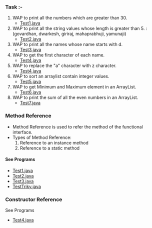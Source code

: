 ### Task :-
1. WAP to print all the numbers which are greater than 30. 
   - [Test1.java](_5%2FStreamDemoTask%2FTest1.java)
2. WAP to print all the string values whose length is greater than 5. : (govardhan, dwarkesh, giriraj, mahaprabhuji, yamunaji)
   - [Test2.java](_5%2FStreamDemoTask%2FTest2.java)
3. WAP to print all the names whose name starts with d.
   - [Test3.java](_5%2FStreamDemoTask%2FTest3.java)
4. WAP to get the first character of each name.
   - [Test4.java](_5%2FStreamDemoTask%2FTest4.java)
5. WAP to replace the "a" character with z character.
   - [Test4.java](_5%2FStreamDemoTask%2FTest4.java)
6. WAP to sort an arraylist contain integer values.
   - [Test5.java](_5%2FStreamDemoTask%2FTest5.java)
7. WAP to get Minimum and Maximum element in an ArrayList.
   - [Test6.java](_5%2FStreamDemoTask%2FTest6.java)
8. WAP to print the sum of all the even numbers in an ArrayList.
   - [Test7.java](_5%2FStreamDemoTask%2FTest7.java)


### Method Reference
- Method Reference is used to refer the method of the functional interface.
- Types of Method Reference:
  1. Reference to an instance method
  2. Reference to a static method

#### See Programs
* [Test1.java](_5%2FMethodConstructorRefDemo%2FTest1.java)
* [Test2.java](_5%2FMethodConstructorRefDemo%2FTest2.java)
* [Test3.java](_5%2FMethodConstructorRefDemo%2FTest3.java)
* [TestTriky.java](_5%2FMethodConstructorRefDemo%2FTestTriky.java)

### Constructor Reference
See Programs
* [Test4.java](_5%2FMethodConstructorRefDemo%2FTest4.java)
